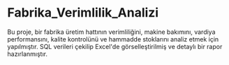 # Fabrika_Verimlilik_Analizi
Bu proje, bir fabrika üretim hattının verimliliğini, makine bakımını, vardiya performansını, kalite kontrolünü ve hammadde stoklarını analiz etmek için yapılmıştır. SQL verileri çekilip Excel'de görselleştirilmiş ve detaylı bir rapor hazırlanmıştır.
